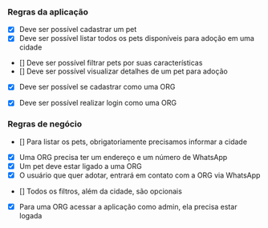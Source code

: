 ### Regras da aplicação

- [x] Deve ser possível cadastrar um pet
- [x] Deve ser possível listar todos os pets disponíveis para adoção em uma cidade
- [] Deve ser possível filtrar pets por suas características
- [] Deve ser possível visualizar detalhes de um pet para adoção
- [x] Deve ser possível se cadastrar como uma ORG
- [x] Deve ser possível realizar login como uma ORG


### Regras de negócio

- [] Para listar os pets, obrigatoriamente precisamos informar a cidade
- [x] Uma ORG precisa ter um endereço e um número de WhatsApp
- [x] Um pet deve estar ligado a uma ORG
- [x] O usuário que quer adotar, entrará em contato com a ORG via WhatsApp
- [] Todos os filtros, além da cidade, são opcionais
- [x] Para uma ORG acessar a aplicação como admin, ela precisa estar logada